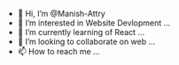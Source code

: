 - 👋 Hi, I’m @Manish-Attry
- 👀 I’m interested in Website Devlopment ...
- 🌱 I’m currently learning of React ...
- 💞️ I’m looking to collaborate on web ...
- 📫 How to reach me ...

<!---
Manish-Attry/Manish-Attry is a ✨ special ✨ repository because its `README.md` (this file) appears on your GitHub profile.
You can click the Preview link to take a look at your changes.
--->
